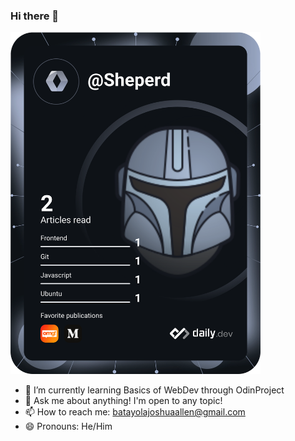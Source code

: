### Hi there 👋
<a href="https://app.daily.dev/Sheperd"><img src="https://github.com/JoshAllenB/JoshAllenB/blob/main/devcard.svg" width="400" alt="Joshua Allen Batayola's Dev Card"/></a>


- 🌱 I’m currently learning Basics of WebDev through OdinProject
- 💬 Ask me about anything! I'm open to any topic!
- 📫 How to reach me: batayolajoshuaallen@gmail.com
- 😄 Pronouns: He/Him
